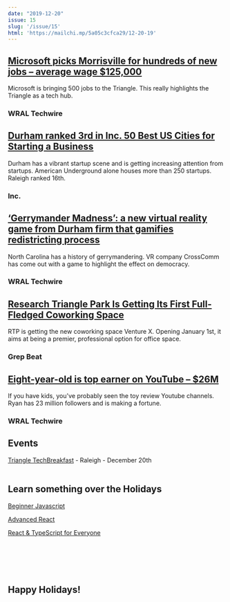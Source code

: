```yaml
---
date: "2019-12-20"
issue: 15
slug: '/issue/15'
html: 'https://mailchi.mp/5a05c3cfca29/12-20-19'
---
```


## [Microsoft picks Morrisville for hundreds of new jobs – average wage $125,000](https://www.wraltechwire.com/2019/12/17/microsoft-picks-morrisville-for-hundreds-of-new-jobs-average-wage-125000/)
Microsoft is bringing 500 jobs to the Triangle. This really highlights the Triangle as a tech hub.
### WRAL Techwire

## [Durham ranked 3rd in Inc. 50 Best US Cities for Starting a Business](https://www.inc.com/surge-cities)
Durham has a vibrant startup scene and is getting increasing attention from startups. American Underground alone houses more than 250 startups. Raleigh ranked 16th.
### Inc.

## [‘Gerrymander Madness’: a new virtual reality game from Durham firm that gamifies redistricting process](https://www.wraltechwire.com/2019/12/13/gerrymander-madness-a-new-virtual-reality-game-from-durham-startup-that-gamifies-redistricting-process/)
North Carolina has a history of gerrymandering. VR company CrossComm has come out with a game to highlight the effect on democracy.
### WRAL Techwire

## [Research Triangle Park Is Getting Its First Full-Fledged Coworking Space](https://grepbeat.com/2019/12/19/research-triangle-park-is-getting-its-first-full-fledged-coworking-space/)
RTP is getting the new coworking space Venture X. Opening January 1st, it aims at being a premier, professional option for office space.
### Grep Beat

## [Eight-year-old is top earner on YouTube – $26M](https://www.wraltechwire.com/2019/12/19/eight-year-old-is-top-earner-on-youtube-26m/)
If you have kids, you've probably seen the toy review Youtube channels. Ryan has 23 million followers and is making a fortune.
### WRAL Techwire

## Events

[Triangle TechBreakfast](https://www.meetup.com/Triangle-TechBreakfast/events/) - Raleigh - December 20th
<br />
<br />
## Learn something over the Holidays

[Beginner Javascript](https://beginnerjavascript.com/)

[Advanced React](https://advancedreact.com/)

[React & TypeScript for Everyone](https://www.leveluptutorials.com/tutorials/react-and-typescript-for-everyone)


<br />
<br />
<br />
<br />

## Happy Holidays!
